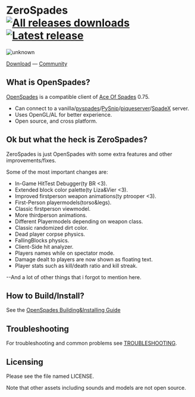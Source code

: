 # ZeroSpades [![All releases downloads](https://img.shields.io/github/downloads/siecvi/zerospades/total.svg)](https://github.com/siecvi/zerospades/releases) [![Latest release](https://img.shields.io/github/release/siecvi/zerospades.svg)](https://github.com/siecvi/zerospades/releases)


![unknown](https://user-images.githubusercontent.com/25997662/166125363-3cdf237d-2154-4371-a44b-baea8a7abe5f.png)

[Download](https://github.com/siecvi/zerospades/releases) — [Community](https://buildandshoot.com)

## What is OpenSpades?
[OpenSpades](https://github.com/yvt/openspades) is a compatible client of [Ace Of Spades](https://en.wikipedia.org/wiki/Ace_of_Spades_(video_game)) 0.75.

* Can connect to a vanilla/[pyspades](https://code.google.com/archive/p/pyspades)/[PySnip](https://github.com/NateShoffner/PySnip)/[piqueserver](https://github.com/piqueserver/piqueserver)/[SpadeX](https://github.com/SpadesX/SpadesX) server.
* Uses OpenGL/AL for better experience.
* Open source, and cross platform.

## Ok but what the heck is ZeroSpades?
ZeroSpades is just OpenSpades with some extra features and other improvements/fixes.

Some of the most important changes are:

* In-Game HitTest Debugger(ty BR <3).
* Extended block color palette(ty Liza&Vier <3).
* Improved firstperson weapon animations(ty ptrooper <3).
* First-Person playermodels(torso&legs).
* Classic firstperson viewmodel.
* More thirdperson animations.
* Different Playermodels depending on weapon class.
* Classic randomized dirt color.
* Dead player corpse physics.
* FallingBlocks physics.
* Client-Side hit analyzer.
* Players names while on spectator mode.
* Damage dealt to players are now shown as floating text.
* Player stats such as kill/death ratio and kill streak.

--And a lot of other things that i forgot to mention here.

## How to Build/Install?
See the [OpenSpades Building&Installing Guide](https://github.com/yvt/openspades#how-to-buildinstall)

## Troubleshooting
For troubleshooting and common problems see [TROUBLESHOOTING](TROUBLESHOOTING.md).

## Licensing
Please see the file named LICENSE.

Note that other assets including sounds and models are not open source.

